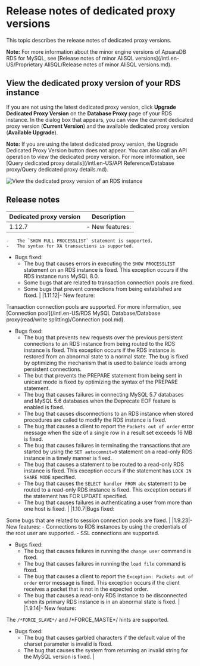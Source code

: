 # Release notes of dedicated proxy versions

This topic describes the release notes of dedicated proxy versions.

**Note:** For more information about the minor engine versions of ApsaraDB RDS for MySQL, see [Release notes of minor AliSQL versions](/intl.en-US/Proprietary AliSQL/Release notes of minor AliSQL versions.md).

## View the dedicated proxy version of your RDS instance

If you are not using the latest dedicated proxy version, click **Upgrade Dedicated Proxy Version** on the **Database Proxy** page of your RDS instance. In the dialog box that appears, you can view the current dedicated proxy version \(**Current Version**\) and the available dedicated proxy version \(**Available Upgrade**\).

**Note:** If you are using the latest dedicated proxy version, the Upgrade Dedicated Proxy Version button does not appear. You can also call an API operation to view the dedicated proxy version. For more information, see [Query dedicated proxy details](/intl.en-US/API Reference/Database proxy/Query dedicated proxy details.md).

![View the dedicated proxy version of an RDS instance](https://static-aliyun-doc.oss-accelerate.aliyuncs.com/assets/img/en-US/0885047061/p173582.png)

## Release notes

|Dedicated proxy version|Description|
|-----------------------|-----------|
|1.12.7|-   New features:
    -   The `SHOW FULL PROCESSLIST` statement is supported.
    -   The syntax for XA transactions is supported.
-   Bugs fixed:
    -   The bug that causes errors in executing the `SHOW PROCESSLIST` statement on an RDS instance is fixed. This exception occurs if the RDS instance runs MySQL 8.0.
    -   Some bugs that are related to transaction connection pools are fixed.
    -   Some bugs that prevent connections from being established are fixed. |
|1.11.12|-   New feature:

Transaction connection pools are supported. For more information, see [Connection pool](/intl.en-US/RDS MySQL Database/Database proxy(read/write splitting)/Connection pool.md).

-   Bugs fixed:
    -   The bug that prevents new requests over the previous persistent connections to an RDS instance from being routed to the RDS instance is fixed. This exception occurs if the RDS instance is restored from an abnormal state to a normal state. The bug is fixed by optimizing the mechanism that is used to balance loads among persistent connections.
    -   The but that prevents the PREPARE statement from being sent in unicast mode is fixed by optimizing the syntax of the PREPARE statement.
    -   The bug that causes failures in connecting MySQL 5.7 databases and MySQL 5.6 databases when the Deprecate EOF feature is enabled is fixed.
    -   The bug that causes disconnections to an RDS instance when stored procedures are called to modify the RDS instance is fixed.
    -   The bug that causes a client to report the `Packets out of order` error message when the size of a single row in a result set exceeds 16 MB is fixed.
    -   The bug that causes failures in terminating the transactions that are started by using the `SET autocommit=0` statement on a read-only RDS instance in a timely manner is fixed.
    -   The bug that causes a statement to be routed to a read-only RDS instance is fixed. This exception occurs if the statement has `LOCK IN SHARE MODE` specified.
    -   The bug that causes the `SELECT handler FROM abc` statement to be routed to a read-only RDS instance is fixed. This exception occurs if the statement has FOR UPDATE specified.
    -   The bug that causes failures in authenticating a user from more than one host is fixed. |
|1.10.7|Bugs fixed:

Some bugs that are related to session connection pools are fixed. |
|1.9.23|-   New features:
    -   Connections to RDS instances by using the credentials of the root user are supported.
    -   SSL connections are supported.
-   Bugs fixed:
    -   The bug that causes failures in running the `change user` command is fixed.
    -   The bug that causes failures in running the `load file` command is fixed.
    -   The bug that causes a client to report the `Exception: Packets out of order` error message is fixed. This exception occurs if the client receives a packet that is not in the expected order.
    -   The bug that causes a read-only RDS instance to be disconnected when its primary RDS instance is in an abnormal state is fixed. |
|1.9.14|-   New feature:

The `/*FORCE_SLAVE*/` and /\*FORCE\_MASTE\*/ hints are supported.

-   Bugs fixed:
    -   The bug that causes garbled characters if the default value of the charset parameter is invalid is fixed.
    -   The bug that causes the system from returning an invalid string for the MySQL version is fixed. |

